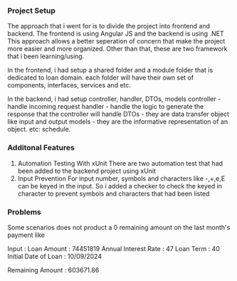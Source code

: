 ### **Project Setup**

The approach that i went for is to divide the project into frontend and backend.
The frontend is using Angular JS and the backend is using .NET
This approach allows a better seperation of concern that make the project more easier and more organized.
Other than that, these are two framework that i been learning/using.

In the frontend, i had setup a shared folder and a module folder that is dedicated to loan domain.
each folder will have their own set of components, interfaces, services and etc.

In the backend, i had setup controller, handler, DTOs, models
controller - handle incoming request
handler - handle the logic to generate the response that the controller will handle
DTOs - they are data transfer object like input and output
models - they are the informative representation of an object. etc: schedule.

### **Additonal Features**

1. Automation Testing With xUnit
   There are two automation test that had been added to the backend project using xUnit
2. Input Prevention
   For input number, symbols and characters like -,+,e,E can be keyed in the input. 
   So i added a checker to check the keyed in character to prevent symbols and characters that had been listed 
   
### **Problems**
Some scenarios does not product a 0 remaining amount on the last month's payment like

Input :
Loan Amount : 74451819
Annual Interest Rate : 47
Loan Term : 40
Initial Date of Loan : 10/09/2024

Remaining Amount : 603671.86